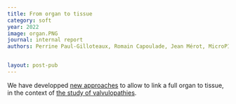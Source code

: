 ```yaml
---
title: From organ to tissue
category: soft
year: 2022
image: organ.PNG
journal: internal report
authors: Perrine Paul-Gilloteaux, Romain Capoulade, Jean Mérot, MicroPICell Team


layout: post-pub
---
```

We have developped [new approaches](https://anrcrocoval.github.io/pub/2022/08/03/Malloci.html) to allow to link a full organ to tissue, in the context of [the study of valvulopathies](https://anrcrocoval.github.io/pub/2022/03/01/Delwarde.html). 